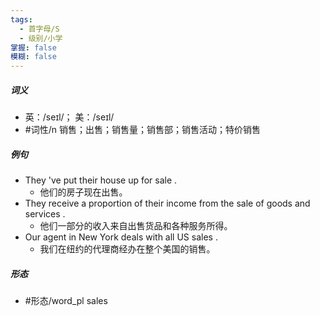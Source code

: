 ```yaml
---
tags:
  - 首字母/S
  - 级别/小学
掌握: false
模糊: false
---
```

##### 词义
- 英：/seɪl/； 美：/seɪl/
- #词性/n  销售；出售；销售量；销售部；销售活动；特价销售
##### 例句
- They 've put their house up for sale .
	- 他们的房子现在出售。
- They receive a proportion of their income from the sale of goods and services .
	- 他们一部分的收入来自出售货品和各种服务所得。
- Our agent in New York deals with all US sales .
	- 我们在纽约的代理商经办在整个美国的销售。
##### 形态
- #形态/word_pl sales
